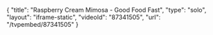 {
    "title": "Raspberry Cream Mimosa - Good Food Fast",
    "type": "solo",
    "layout": "iframe-static",
    "videoId": "87341505",
    "url": "\/tvpembed\/87341505"
}
